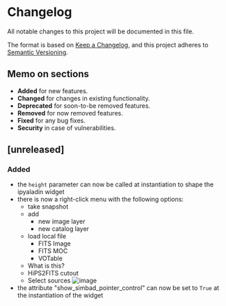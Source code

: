 # Changelog

All notable changes to this project will be documented in this file.

The format is based on [Keep a Changelog](https://keepachangelog.com/en/1.0.0/),
and this project adheres to [Semantic Versioning](https://semver.org/spec/v2.0.0.html).

## Memo on sections

* **Added** for new features.
* **Changed** for changes in existing functionality.
* **Deprecated** for soon-to-be removed features.
* **Removed** for now removed features.
* **Fixed** for any bug fixes.
* **Security** in case of vulnerabilities.

## [unreleased]

### Added

* the `height` parameter can now be called at instantiation to shape the ipyaladin widget 
* there is now a right-click menu with the following options:
  * take snapshot
  * add
    * new image layer
    * new catalog layer
  *  load local file
     * FITS Image
     * FITS MOC
     * VOTable
  * What is this?
  * HiPS2FITS cutout
  * Select sources
![image](https://github.com/cds-astro/ipyaladin/assets/16650466/8cd78b68-6634-4f24-ad9b-27e7dc02ba48)
* the attribute "show_simbad_pointer_control" can now be set to `True` at the instantiation of the widget
